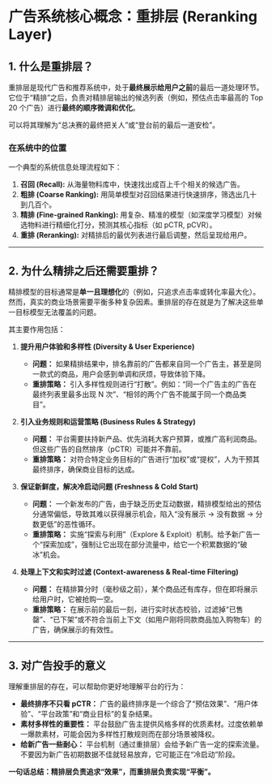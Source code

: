 # 广告系统核心概念：重排层 (Reranking Layer)

## 1. 什么是重排层？

重排层是现代广告和推荐系统中，处于**最终展示给用户之前**的最后一道处理环节。它位于“精排”之后，负责对精排层输出的候选列表（例如，预估点击率最高的 Top 20 个广告）进行**最终的顺序微调和优化**。

可以将其理解为“总决赛的最终把关人”或“登台前的最后一道安检”。

### 在系统中的位置

一个典型的系统信息处理流程如下：

1.  **召回 (Recall):** 从海量物料库中，快速找出成百上千个相关的候选广告。
2.  **粗排 (Coarse Ranking):** 用简单模型对召回结果进行快速排序，筛选出几十到几百个。
3.  **精排 (Fine-grained Ranking):** 用复杂、精准的模型（如深度学习模型）对候选物料进行精细化打分，预测其核心指标（如 pCTR, pCVR）。
4.  **重排 (Reranking):** 对精排后的最优列表进行最后调整，然后呈现给用户。

---

## 2. 为什么精排之后还需要重排？

精排模型的目标通常是**单一且理想化**的（例如，只追求点击率或转化率最大化）。然而，真实的商业场景需要平衡多种复杂因素。重排层的存在就是为了解决这些单一目标模型无法覆盖的问题。

其主要作用包括：

1.  **提升用户体验和多样性 (Diversity & User Experience)**
    *   **问题：** 如果精排结果中，排名靠前的广告都来自同一个广告主，甚至是同一款式的商品，用户会感到单调和厌烦，导致体验下降。
    *   **重排策略：** 引入多样性规则进行“打散”。例如：“同一个广告主的广告在最终列表里最多出现 N 次”、“相邻的两个广告不能属于同一个商品类目”。

2.  **引入业务规则和运营策略 (Business Rules & Strategy)**
    *   **问题：** 平台需要扶持新产品、优先消耗大客户预算，或推广高利润商品。但这些广告的自然排序（pCTR）可能并不靠前。
    *   **重排策略：** 对符合特定业务目标的广告进行“加权”或“提权”，人为干预其最终排序，确保商业目标的达成。

3.  **保证新鲜度，解决冷启动问题 (Freshness & Cold Start)**
    *   **问题：** 一个新发布的广告，由于缺乏历史互动数据，精排模型给出的预估分通常偏低，导致其难以获得展示机会，陷入“没有展示 -> 没有数据 -> 分数更低”的恶性循环。
    *   **重排策略：** 实施“探索与利用”（Explore & Exploit）机制。给予新广告一个“探索加成”，强制让它出现在部分流量中，给它一个积累数据的“破冰”机会。

4.  **处理上下文和实时过滤 (Context-awareness & Real-time Filtering)**
    *   **问题：** 在精排算分时（毫秒级之前），某个商品还有库存，但在即将展示给用户时，它被抢购一空。
    *   **重排策略：** 在展示前的最后一刻，进行实时状态校验，过滤掉“已售罄”、“已下架”或不符合当前上下文（如用户刚将同款商品加入购物车）的广告，确保展示的有效性。

---

## 3. 对广告投手的意义

理解重排层的存在，可以帮助你更好地理解平台的行为：

*   **最终排序不只看 pCTR：** 广告的最终排序是一个综合了“预估效果”、“用户体验”、“平台政策”和“商业目标”的复杂结果。
*   **素材多样性的重要性：** 平台鼓励广告主提供风格多样的优质素材。过度依赖单一爆款素材，可能会因为多样性打散规则而在部分场景被降权。
*   **给新广告一些耐心：** 平台机制（通过重排层）会给予新广告一定的探索流量。不要因为新广告初期数据不佳就轻易放弃，它可能正在“冷启动”阶段。

**一句话总结：精排层负责追求“效果”，而重排层负责实现“平衡”。**
